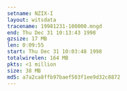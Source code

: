 ```yaml
---
setname: NZIX-I
layout: witsdata
tracename: 19981231-100000.mngd
end: Thu Dec 31 10:13:43 1998
gzsize: 17 MB
len: 0:09:55
start: Thu Dec 31 10:03:48 1998
totalwirelen: 164 MB
pkts: <1 million
size: 38 MB
md5: a7a2ca8ffb97baef503f1ee9d32c8872
---
```

